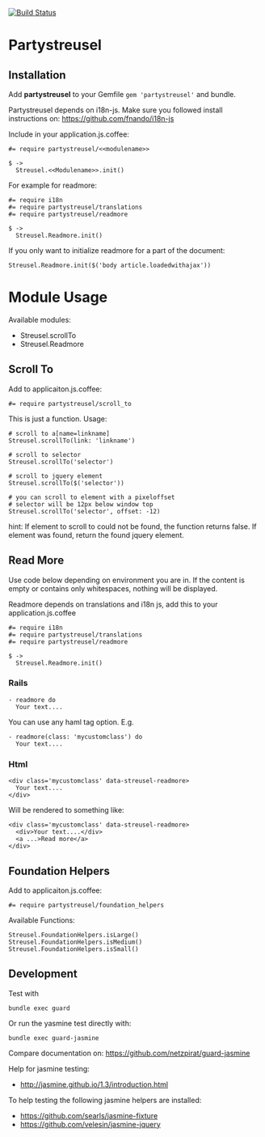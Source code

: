 [![Build Status](https://travis-ci.org/screenconcept/partystreusel.svg?branch=development)](https://travis-ci.org/screenconcept/partystreusel)
# Partystreusel

## Installation

Add **partystreusel** to your Gemfile `gem 'partystreusel'` and bundle.

Partystreusel depends on i18n-js. Make sure you followed install
instructions on: https://github.com/fnando/i18n-js

Include in your application.js.coffee:

    #= require partystreusel/<<modulename>>

    $ ->
      Streusel.<<Modulename>>.init()

For example for readmore:

    #= require i18n
    #= require partystreusel/translations
    #= require partystreusel/readmore

    $ ->
      Streusel.Readmore.init()

If you only want to initialize readmore for a part of the document:

    Streusel.Readmore.init($('body article.loadedwithajax'))

# Module Usage

Available modules:
* Streusel.scrollTo
* Streusel.Readmore

## Scroll To

Add to applicaiton.js.coffee:

    #= require partystreusel/scroll_to

This is just a function. Usage:

    # scroll to a[name=linkname]
    Streusel.scrollTo(link: 'linkname')

    # scroll to selector
    Streusel.scrollTo('selector')

    # scroll to jquery element
    Streusel.scrollTo($('selector'))

    # you can scroll to element with a pixeloffset
    # selector will be 12px below window top
    Streusel.scrollTo('selector', offset: -12)

hint: If element to scroll to could not be found, the function returns
false. If element was found, return the found jquery element.

## Read More

Use code below depending on environment you are in. If the content is
empty or contains only whitespaces, nothing will be displayed.

Readmore depends on translations and i18n js, add this to your
application.js.coffee

    #= require i18n
    #= require partystreusel/translations
    #= require partystreusel/readmore

    $ ->
      Streusel.Readmore.init()

### Rails

    - readmore do
      Your text....

You can use any haml tag option. E.g.

    - readmore(class: 'mycustomclass') do
      Your text....

### Html

    <div class='mycustomclass' data-streusel-readmore>
      Your text....
    </div>

Will be rendered to something like:

    <div class='mycustomclass' data-streusel-readmore>
      <div>Your text....</div>
      <a ...>Read more</a>
    </div>

## Foundation Helpers

Add to applicaiton.js.coffee:

    #= require partystreusel/foundation_helpers

Available Functions:

    Streusel.FoundationHelpers.isLarge()
    Streusel.FoundationHelpers.isMedium()
    Streusel.FoundationHelpers.isSmall()

## Development

Test with

    bundle exec guard

Or run the yasmine test directly with:

    bundle exec guard-jasmine

Compare documentation on: https://github.com/netzpirat/guard-jasmine

Help for jasmine testing:
* http://jasmine.github.io/1.3/introduction.html

To help testing the following jasmine helpers are installed:
* https://github.com/searls/jasmine-fixture
* https://github.com/velesin/jasmine-jquery
